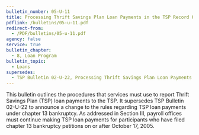 ```yaml
---
bulletin_number: 05-U-11
title: Processing Thrift Savings Plan Loan Payments in the TSP Record Keeping System
pdflink: /bulletins/05-u-11.pdf
redirect-from:
  - /PDF/bulletins/05-u-11.pdf
agency: false
service: true
bulletin_chapter:
  - 8, Loan Program
bulletin_topic:
  - Loans
supersedes:
  - TSP Bulletin 02-U-22, Processing Thrift Savings Plan Loan Payments in the New Record Keeping System, dated July 25, 2002.
---
```


This bulletin outlines the procedures that services must use to report Thrift Savings Plan (TSP) loan payments to the TSP. It supersedes TSP Bulletin 02-U-22 to announce a change to the rules regarding TSP loan payments under chapter 13 bankruptcy. As addressed in Section III, payroll offices must continue making TSP loan payments for participants who have filed chapter 13 bankruptcy petitions on or after October 17, 2005.

